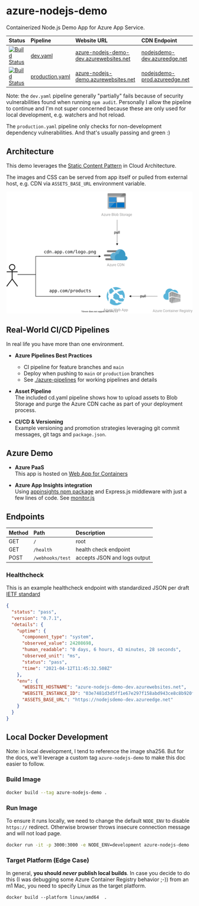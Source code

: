 # azure-nodejs-demo

Containerized Node.js Demo App for Azure App Service. 

| Status | Pipeline | Website URL | CDN Endpoint |
|:--|:--|:--|:--|
| [![Build Status](https://dev.azure.com/julie-msft/public-demos/_apis/build/status/azure-nodejs-demo%20(dev)?branchName=main)](https://dev.azure.com/julie-msft/public-demos/_build/latest?definitionId=36&branchName=main) | [dev.yaml](./azure-pipelines/dev.yaml) | [azure-nodejs-demo-dev.azurewebsites.net](https://azure-nodejs-demo-dev.azurewebsites.net/) | [nodejsdemo-dev.azureedge.net](https://nodejsdemo-dev.azureedge.net/css/styles.css) |
| [![Build Status](https://dev.azure.com/julie-msft/public-demos/_apis/build/status/azure-nodejs-demo%20(production)?branchName=production)](https://dev.azure.com/julie-msft/public-demos/_build/latest?definitionId=37&branchName=production) | [production.yaml](./azure-pipelines/production.yaml) | [azure-nodejs-demo.azurewebsites.net](https://azure-nodejs-demo.azurewebsites.net/) | [nodejsdemo-prod.azureedge.net](https://nodejsdemo-prod.azureedge.net/css/styles.css) |

Note: the `dev.yaml` pipeline generally "partially" fails because of security vulnerabilities found when running `npm audit`. Personally I allow the pipeline to continue and I'm not super concerned because these are only used for local development, e.g. watchers and hot reload.

The `production.yaml` pipeline only checks for non-development dependency vulnerabilities. And that's usually passing and green :)

## Architecture 

This demo leverages the [Static Content Pattern](https://docs.microsoft.com/en-us/azure/architecture/patterns/static-content-hosting) in Cloud Architecture.

The images and CSS can be served from app itself or pulled from external host, e.g. CDN via `ASSETS_BASE_URL` environment variable.

<img src="./azure-architecture.svg" alt="Demo Architecture" width="550">

## Real-World CI/CD Pipelines 

In real life you have more than one environment.

- **Azure Pipelines Best Practices** 
  - CI pipeline for feature branches and `main`
  - Deploy when pushing to `main` or `production` branches
  - See [./azure-pipelines](./azure-pipelines) for working pipelines and details

- **Asset Pipeline**  
  The included cd.yaml pipeline shows how to upload assets to Blob Storage and purge the Azure CDN cache as part of your deployment process.

- **CI/CD & Versioning**  
  Example versioning and promotion strategies leveraging git commit messages, git tags and `package.json`.

## Azure Demo

- **Azure PaaS**  
  This app is hosted on [Web App for Containers](https://azure.microsoft.com/en-us/services/app-service/containers/)

- **Azure App Insights integration**  
  Using [appinsights npm package](https://www.npmjs.com/package/applicationinsights) and Express.js middleware with just a few lines of code. See [monitor.js](./app/middleware/monitor.js)


## Endpoints

| Method | Path | Description |
|:--|:--|:--|
| GET | `/` | root |
| GET | `/health` | health check endpoint |
| POST | `/webhooks/test` | accepts JSON and logs output |

### Healthcheck

This is an example healthcheck endpoint with standardized JSON per draft [IETF standard](https://tools.ietf.org/html/draft-inadarei-api-health-check-04)

```json
{
  "status": "pass",
  "version": "0.7.1",
  "details": {
    "uptime": {
      "component_type": "system",
      "observed_value": 24208698,
      "human_readable": "0 days, 6 hours, 43 minutes, 28 seconds",
      "observed_unit": "ms",
      "status": "pass",
      "time": "2021-04-12T11:45:32.508Z"
    },
    "env": {
      "WEBSITE_HOSTNAME": "azure-nodejs-demo-dev.azurewebsites.net",
      "WEBSITE_INSTANCE_ID": "03e7481d3d5ff1e67e297f158abd943ce8c8b920fa55dc7bf0565e86886404a8",
      "ASSETS_BASE_URL": "https://nodejsdemo-dev.azureedge.net"
    }
  }
}
```

## Local Docker Development

Note: in local development, I tend to reference the image sha256. But for the docs, we'll leverage a custom tag `azure-nodejs-demo` to make this doc easier to follow.

### Build Image

```bash
docker build --tag azure-nodejs-demo .
```

### Run Image

To ensure it runs locally, we need to change the default `NODE_ENV` to disable `https://` redirect. Otherwise browser throws insecure connection message and will not load page.

```bash
docker run -it -p 3000:3000 -e NODE_ENV=development azure-nodejs-demo
```

### Target Platform (Edge Case)

In general, **you should _never_ publish local builds**. In case you decide to do this (I was debugging some Azure Container Registry behavior ;-)) from an m1 Mac, you need to specify Linux as the target platform.

```
docker build --platform linux/amd64  .
```